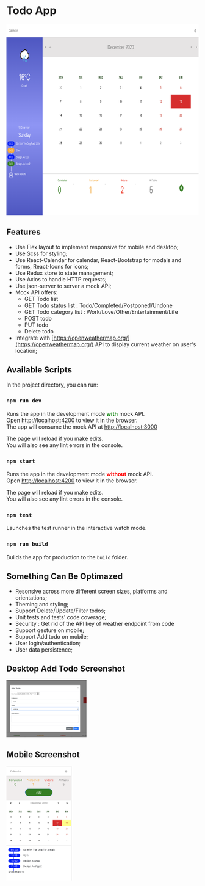 # Todo App

<img src="./screenshots/desktop.png" style="height:500px"/>

## Features
- Use Flex layout to implement responsive for mobile and desktop;
- Use Scss for styling;
- Use React-Calendar for calendar, React-Bootstrap for modals and forms, React-Icons for icons;
- Use Redux store to state management;
- Use Axios to handle HTTP requests;
- Use json-server to server a mock API;
- Mock API offers:
  - GET Todo list
  - GET Todo status list : Todo/Completed/Postponed/Undone
  - GET Todo category list : Work/Love/Other/Entertainment/Life
  - POST todo
  - PUT todo
  - Delete todo
- Integrate with [https://openweathermap.org/](https://openweathermap.org/) API to display current weather on user's location;

## Available Scripts

In the project directory, you can run:

### `npm run dev`

Runs the app in the development mode <b style="color:green;">with</b> mock API.<br />
Open [http://localhost:4200](http://localhost:4200) to view it in the browser.<br />
The app will consume the mock API at [http://localhost:3000](http://localhost:3000)<br />

The page will reload if you make edits.<br />
You will also see any lint errors in the console.<br />

### `npm start`

Runs the app in the development mode <b style="color:red;">without</b> mock API.<br />
Open [http://localhost:4200](http://localhost:4200) to view it in the browser.

The page will reload if you make edits.<br />
You will also see any lint errors in the console.<br />

### `npm test`

Launches the test runner in the interactive watch mode.<br />

### `npm run build`

Builds the app for production to the `build` folder.<br />

## Something Can Be Optimazed

- Resonsive across more different screen sizes, platforms and orientations;
- Theming and styling;
- Support Delete/Update/Filter todos;
- Unit tests and tests' code coverage;
- Security : Get rid of the API key of weather endpoint from code
- Support gesture on mobile;
- Support Add todo on mobile;
- User login/authentication;
- User data persistence;

## Desktop Add Todo Screenshot
<img src="./screenshots/add-todo-modal.png" style="height:150px"/>

## Mobile Screenshot
<img src="./screenshots/mobile.png" style="height:300px"/>


